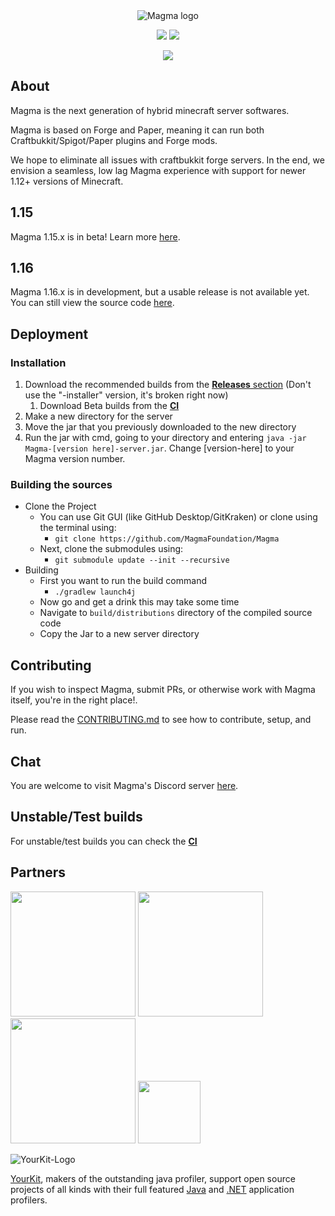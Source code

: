 <div align="center">
<img src="https://i.imgur.com/zTCTCWG.png" alt="Magma logo" align="middle"></img>

![](https://img.shields.io/badge/Minecraft%20Forge-1.12.2%20--%202854-orange.svg?style=for-the-badge)
[![](https://img.shields.io/jenkins/build?jobUrl=https%3A%2F%2Fci.hexeption.dev%2Fjob%2FMagma%2520Foundation%2Fjob%2FMagma%2Fjob%2Fmaster%2F&style=for-the-badge)](https://ci.hexeption.dev)

![](https://bstats.org/signatures/bukkit/magma.svg)
</div>

## About

Magma is the next generation of hybrid minecraft server softwares.

Magma is based on Forge and Paper, meaning it can run both Craftbukkit/Spigot/Paper plugins and Forge mods.

We hope to eliminate all issues with craftbukkit forge servers. In the end, we envision a seamless, low lag Magma experience with support for newer 1.12+ versions of Minecraft.

## 1.15

Magma 1.15.x is in beta! Learn more [here](https://github.com/magmafoundation/Magma-1.15.x).

## 1.16

Magma 1.16.x is in development, but a usable release is not available yet. You can still view the source code [here](https://github.com/magmafoundation/Magma-1.16.x).

## Deployment

### Installation

1. Download the recommended builds from the [**Releases** section](https://github.com/magmafoundation/Magma/releases) (Don't use the "-installer" version, it's broken right now)
   1. Download Beta builds from the [**CI**](https://ci.hexeption.dev/job/Magma%20Foundation/job/Magma/job/master/)
2. Make a new directory for the server
3. Move the jar that you previously downloaded to the new directory
4. Run the jar with cmd, going to your directory and entering `java -jar Magma-[version here]-server.jar`. Change [version-here] to your Magma version number.

### Building the sources

- Clone the Project
  - You can use Git GUI (like GitHub Desktop/GitKraken) or clone using the terminal using:
    - `git clone https://github.com/MagmaFoundation/Magma`
  - Next, clone the submodules using:
    - `git submodule update --init --recursive`
- Building
  - First you want to run the build command
    - `./gradlew launch4j`
  - Now go and get a drink this may take some time
  - Navigate to `build/distributions` directory of the compiled source code
  - Copy the Jar to a new server directory

## Contributing

If you wish to inspect Magma, submit PRs, or otherwise work with Magma itself, you're in the right place!.

Please read the [CONTRIBUTING.md](https://github.com/magmafoundation/Magma/blob/master/CONTRIBUTING.md) to see how to contribute, setup, and run.

## Chat

You are welcome to visit Magma's Discord server [here](https://discord.gg/6rkqngA).

## Unstable/Test builds

For unstable/test builds you can check the [__CI__](https://ci.hexeption.dev/job/Magma%20Foundation/job/Magma/job/master/)

## Partners
<a href="https://aternos.org/en/"><img src="https://company.aternos.org/img/logotype-blue.svg" width="200"></a>
<a href="https://songoda.com/"><img src="https://cdn2.songoda.com/branding/logo.png" width="200"></a>
<a href="https://serverjars.com/"><img src="https://serverjars.com/assets/img/logo_white.svg" width="200"></a>
<a href="https://craftycontrol.com/"><img src="https://i.imgur.com/243oDOX.png" width="100" height="100"></a>

![YourKit-Logo](https://www.yourkit.com/images/yklogo.png)

[YourKit](http://www.yourkit.com/), makers of the outstanding java profiler, support open source projects of all kinds with their full featured [Java](https://www.yourkit.com/java/profiler/index.jsp) and [.NET](https://www.yourkit.com/.net/profiler/index.jsp) application profilers.

